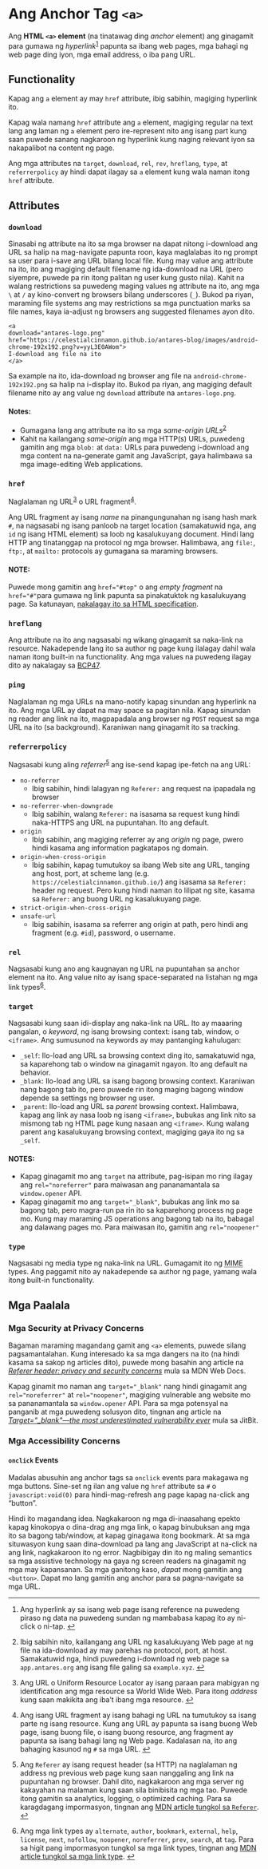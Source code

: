 <h1 id="ang-anchor-tag-a">Ang Anchor Tag <code>&lt;a&gt;</code></h1>
<p>Ang <strong>HTML <code>&lt;a&gt;</code> element</strong> (na tinatawag ding <em>anchor</em> element) ang ginagamit para gumawa ng <i>hyperlink</i><sup class="footnote-ref"><a href="#fn1" id="fnref1">1</a></sup> papunta sa ibang web pages,  mga bahagi ng web page ding iyon, mga email address, o iba pang URL.</p>
<h2 id="functionality">Functionality</h2>
<p>Kapag ang <code>a</code> element ay may <code>href</code> attribute, ibig sabihin, magiging hyperlink ito.</p>
<p>Kapag wala namang <code>href</code> attribute ang <code>a</code> element, magiging regular na text lang ang laman ng <code>a</code> element pero ire-represent nito ang isang part kung saan puwede sanang nagkaroon ng hyperlink kung naging relevant iyon sa nakapalibot na content ng page.</p>
<p>Ang mga attributes na <code>target</code>, <code>download</code>, <code>rel</code>, <code>rev</code>, <code>hreflang</code>, <code>type</code>, at <code>referrerpolicy</code> ay hindi dapat ilagay sa <code>a</code> element kung wala naman itong <code>href</code> attribute.</p>
<h2 id="attributes">Attributes</h2>
<h3 id="download"><code>download</code></h3>
<p>Sinasabi ng attribute na ito sa mga browser na dapat nitong i-download ang URL sa halip na mag-navigate papunta roon, kaya maglalabas ito ng prompt sa user para i-save ang URL bilang local file. Kung may value ang attribute na ito, ito ang magiging default filename ng ida-download na URL (pero siyempre, puwede pa rin itong palitan ng user kung gusto nila). Kahit na walang restrictions sa puwedeng maging values ng attribute na ito, ang mga <code>\</code> at <code>/</code> ay kino-convert ng browsers bilang underscores (<code>_</code>). Bukod pa riyan, maraming file systems ang may restrictions sa mga punctuation marks sa file names, kaya ia-adjust ng browsers ang suggested filenames ayon dito.</p>
<pre class=" language-html"><code class="prism  language-html"><span class="token tag"><span class="token tag"><span class="token punctuation">&lt;</span>a</span> 
<span class="token attr-name">download</span><span class="token attr-value"><span class="token punctuation">=</span><span class="token punctuation">"</span>antares-logo.png<span class="token punctuation">"</span></span>
<span class="token attr-name">href</span><span class="token attr-value"><span class="token punctuation">=</span><span class="token punctuation">"</span>https://celestialcinnamon.github.io/antares-blog/images/android-chrome-192x192.png?v=yyL3E0AWom<span class="token punctuation">"</span></span><span class="token punctuation">&gt;</span></span>
I-download ang file na ito
<span class="token tag"><span class="token tag"><span class="token punctuation">&lt;/</span>a</span><span class="token punctuation">&gt;</span></span>
</code></pre>
<p>Sa example na ito, ida-download ng browser ang file na <code>android-chrome-192x192.png</code> sa halip na i-display ito. Bukod pa riyan, ang magiging default filename nito ay ang value ng <code>download</code> attribute na <code>antares-logo.png</code>.</p>
<h4 id="notes">Notes:</h4>
<ul>
<li>Gumagana lang ang attribute na ito sa mga <em>same-origin URLs</em><sup class="footnote-ref"><a href="#fn2" id="fnref2">2</a></sup></li>
<li>Kahit na kailangang <em>same-origin</em> ang mga HTTP(s) URLs, puwedeng gamitin ang mga <code>blob:</code> at <code>data:</code> URLs para puwedeng i-download ang mga content na na-generate gamit ang JavaScript, gaya halimbawa sa mga image-editing Web applications.</li>
</ul>
<h3 id="href"><code>href</code></h3>
<p>Naglalaman ng URL<sup class="footnote-ref"><a href="#fn3" id="fnref3">3</a></sup> o URL fragment<sup class="footnote-ref"><a href="#fn4" id="fnref4">4</a></sup>.</p>
<p>Ang URL fragment ay isang <em>name</em> na pinangungunahan ng isang hash mark <code>#</code>, na nagsasabi ng isang panloob na target location (samakatuwid nga, ang <code>id</code> ng isang HTML element) sa loob ng kasalukuyang document. Hindi lang HTTP ang tinatanggap na protocol ng mga browser. Halimbawa, ang <code>file:</code>, <code>ftp:</code>, at <code>mailto:</code> protocols ay gumagana sa maraming browsers.</p>
<h4 id="note">NOTE:</h4>
<p>Puwede mong gamitin ang <code>href="#top"</code> o ang <i>empty fragment</i> na <code>href="#"</code>para gumawa ng link papunta sa pinakatuktok ng kasalukuyang page. Sa katunayan, <a href="https://html.spec.whatwg.org/multipage/browsing-the-web.html#scroll-to-the-fragment-identifier" target="_blank">nakalagay ito sa HTML specification</a>.</p>
<h3 id="hreflang"><code>hreflang</code></h3>
<p>Ang attribute na ito ang nagsasabi ng wikang ginagamit sa naka-link na resource. Nakadepende lang ito sa author ng page kung ilalagay dahil wala naman itong built-in na functionality. Ang mga values na puwedeng ilagay dito ay nakalagay sa <a href="https://www.ietf.org/rfc/bcp/bcp47.txt" target="_blank">BCP47</a>.</p>
<h3 id="ping"><code>ping</code></h3>
<p>Naglalaman ng mga URLs na mano-notify kapag sinundan ang hyperlink na ito. Ang mga URL ay dapat na may space sa pagitan nila. Kapag sinundan ng reader ang link na ito, magpapadala ang browser ng <code>POST</code> request sa mga URL na ito (sa background). Karaniwan nang ginagamit ito sa tracking.</p>
<h3 id="referrerpolicy"><code>referrerpolicy</code></h3>
<p>Nagsasabi kung aling <em>referrer</em><sup class="footnote-ref"><a href="#fn5" id="fnref5">5</a></sup> ang ise-send kapag ipe-fetch na ang URL:</p>
<ul>
<li><code>no-referrer</code>
<ul>
<li>Ibig sabihin, hindi lalagyan ng <code>Referer:</code> ang request na ipapadala ng browser</li>
</ul>
</li>
<li><code>no-referrer-when-downgrade</code>
<ul>
<li>Ibig sabihin, walang <code>Referer:</code> na isasama sa request kung hindi naka-HTTPS ang URL na pupuntahan. Ito ang default.</li>
</ul>
</li>
<li><code>origin</code>
<ul>
<li>Ibig sabihin, ang magiging referrer ay ang <em>origin</em> ng page, pwero hindi kasama ang information pagkatapos ng domain.</li>
</ul>
</li>
<li><code>origin-when-cross-origin</code>
<ul>
<li>Ibig sabihin, kapag tumutukoy sa ibang Web site ang URL, tanging ang host, port, at scheme lang (e.g. <code>https://celestialcinnamon.github.io/</code>) ang isasama sa <code>Referer:</code> header ng request. Pero kung hindi naman ito lilipat ng site, kasama sa <code>Referer:</code> ang buong URL ng kasalukuyang page.</li>
</ul>
</li>
<li><code>strict-origin-when-cross-origin</code></li>
<li><code>unsafe-url</code>
<ul>
<li>Ibig sabihin, isasama sa referrer ang origin at path, pero hindi ang fragment (e.g. <code>#id</code>), password, o username.</li>
</ul>
</li>
</ul>
<h3 id="rel"><code>rel</code></h3>
<p>Nagsasabi kung ano ang kaugnayan ng URL na pupuntahan sa anchor element na ito. Ang value nito ay isang space-separated na listahan ng mga link types<sup class="footnote-ref"><a href="#fn6" id="fnref6">6</a></sup>.</p>
<h3 id="target"><code>target</code></h3>
<p>Nagsasabi kung saan idi-display ang naka-link na URL. Ito ay maaaring pangalan, o <em>keyword</em>, ng isang browsing context: isang tab, window, o <code>&lt;iframe&gt;</code>. Ang sumusunod na keywords ay may pantanging kahulugan:</p>
<ul>
<li><code>_self</code>: Ilo-load ang URL sa browsing context ding ito, samakatuwid nga, sa kaparehong tab o window na ginagamit ngayon. Ito ang default na behavior.</li>
<li><code>_blank</code>: Ilo-load ang URL sa isang bagong browsing context. Karaniwan nang bagong tab ito, pero puwede rin itong maging bagong window depende sa settings ng browser ng user.</li>
<li><code>_parent</code>: Ilo-load ang URL sa <em>parent</em> browsing context. Halimbawa, kapag ang link ay nasa loob ng isang <code>&lt;iframe&gt;</code>, bubukas ang link nito sa mismong tab ng HTML page kung nasaan ang <code>&lt;iframe&gt;</code>. Kung walang parent ang kasalukuyang browsing context, magiging gaya ito ng sa <code>_self</code>.</li>
</ul>
<h4 id="notes-1">NOTES:</h4>
<ul>
<li>Kapag ginagamit mo ang <code>target</code> na attribute, pag-isipan mo ring ilagay ang <code>rel="noreferrer"</code> para maiwasan ang pananamantala sa <code>window.opener</code> API.</li>
<li>Kapag ginagamit mo ang <code>target="_blank"</code>, bubukas ang link mo sa bagong tab, pero magra-run pa rin ito sa kaparehong process ng page mo. Kung may maraming JS operations ang bagong tab na ito, babagal ang dalawang pages mo. Para maiwasan ito, gamitin ang <code>rel="noopener"</code></li>
</ul>
<h3 id="type"><code>type</code></h3>
<p>Nagsasabi ng media type ng naka-link na URL. Gumagamit ito ng <abbr title="Ang MIME type (ngayon ay tinatawag nang &quot;media type&quot;, at kung minsan ay &quot;content type&quot;) ay isang *string* na kasamang isini-send sa mga files para malaman ang filetype nito (at para malaman ang format ng content nito, gaya halimbawa ng `audio/mp3` o `image/png`)">MIME</abbr> types. Ang paggamit nito ay nakadepende sa author ng page, yamang wala itong built-in functionality.</p>
<h2 id="mga-paalala">Mga Paalala</h2>
<h3 id="mga-security-at-privacy-concerns">Mga Security at Privacy Concerns</h3>
<p>Bagaman maraming magandang gamit ang <code>&lt;a&gt;</code> elements, puwede silang pagsamantalahan. Kung interesado ka sa mga dangers na ito (na hindi kasama sa sakop ng articles dito), puwede mong basahin ang article na <cite lang="en-US"><a hreflang="en-US" href="https://developer.mozilla.org/en-US/docs/Web/Security/Referer_header:_privacy_and_security_concerns" target="_blank">Referer header: privacy and security concerns</a></cite> mula sa MDN Web Docs.</p>
<p>Kapag ginamit mo naman ang <code>target="_blank"</code> nang hindi ginagamit ang <code>rel="noreferrer"</code> at <code>rel="noopener"</code>, magiging vulnerable ang website mo sa pananamantala sa <code>window.opener</code> API. Para sa mga potensyal na panganib at mga puwedeng solusyon dito, tingnan ang article na <cite lang="en-US"><a hreflang="en-US" href="https://www.jitbit.com/alexblog/256-targetblank---the-most-underestimated-vulnerability-ever/">Target="_blank"—the most underestimated vulnerability ever</a></cite> mula sa JitBit.</p>
<h3 id="mga-accessibility-concerns">Mga Accessibility Concerns</h3>
<h4 id="onclick-events"><code>onclick</code> Events</h4>
<p>Madalas abusuhin ang anchor tags sa <code>onclick</code> events para makagawa ng mga buttons. Sine-set ng ilan ang value ng <code>href</code> attribute sa <code>#</code> o <code>javascript:void(0)</code> para hindi-mag-refresh ang page kapag na-click ang “button”.</p>
<p>Hindi ito magandang idea. Nagkakaroon ng mga di-inaasahang epekto kapag kinokopya o dina-drag ang mga link, o kapag binubuksan ang mga ito sa bagong tab/window, at kapag ginagawa itong bookmark. At sa mga situwasyon kung saan dina-download pa lang ang JavaScript at na-click na ang link, nagkakaroon ito ng error. Nagbibigay din ito ng maling semantics sa mga assistive technology na gaya ng screen readers na ginagamit ng mga may kapansanan. Sa mga ganitong kaso, <em>dapat</em> mong gamitin ang <code>&lt;button&gt;</code>. Dapat mo lang gamitin ang anchor para sa pagna-navigate sa mga URL.</p>
<hr class="footnotes-sep">
<section class="footnotes">
<ol class="footnotes-list">
<li id="fn1" class="footnote-item"><p>Ang hyperlink ay sa isang web page isang reference na puwedeng piraso ng data na puwedeng sundan ng mambabasa kapag ito ay ni-click o ni-tap. <a href="#fnref1" class="footnote-backref">↩︎</a></p>
</li>
<li id="fn2" class="footnote-item"><p>Ibig sabihin nito, kailangang ang URL ng kasalukuyang Web page at ng file na ida-download ay may parehas na protocol, port, at host. Samakatuwid nga, hindi puwedeng i-download ng web page sa <code>app.antares.org</code> ang isang file galing sa <code>example.xyz</code>. <a href="#fnref2" class="footnote-backref">↩︎</a></p>
</li>
<li id="fn3" class="footnote-item"><p>Ang URL o Uniform Resource Locator ay isang paraan para mabigyan ng identification ang mga resource sa World Wide Web. Para itong <em>address</em> kung saan makikita ang iba’t ibang mga resource. <a href="#fnref3" class="footnote-backref">↩︎</a></p>
</li>
<li id="fn4" class="footnote-item"><p>Ang isang URL fragment ay isang bahagi ng URL na tumutukoy sa isang parte ng isang resource. Kung ang URL ay papunta sa isang buong Web page, isang buong file, o isang buong resource, ang fragment ay papunta sa isang bahagi lang ng Web page. Kadalasan na, ito ang bahaging kasunod ng <code>#</code> sa mga URL. <a href="#fnref4" class="footnote-backref">↩︎</a></p>
</li>
<li id="fn5" class="footnote-item"><p>Ang <code>Referer</code> ay isang request header (sa HTTP) na naglalaman ng address ng previous web page kung saan nanggaling ang link na pupuntahan ng browser. Dahil dito, nagkakaroon ang mga server ng kakayahan na malaman kung saan sila binibisita ng mga tao. Puwede itong gamitin sa analytics, logging, o optimized caching. Para sa karagdagang impormasyon, tingnan ang <a href="https://developer.mozilla.org/en-US/docs/Web/HTTP/Headers/Referer" target="_blank">MDN article tungkol sa <code>Referer</code></a>. <a href="#fnref5" class="footnote-backref">↩︎</a></p>
</li>
<li id="fn6" class="footnote-item"><p>Ang mga link types ay <code>alternate</code>, <code>author</code>, <code>bookmark</code>,  <code>external</code>, <code>help</code>, <code>license</code>, <code>next</code>, <code>nofollow</code>, <code>noopener</code>, <code>noreferrer</code>, <code>prev</code>, <code>search</code>, at <code>tag</code>. Para sa higit pang impormasyon tungkol sa mga link types, tingnan ang <a href="https://developer.mozilla.org/en-US/docs/Web/HTML/Link_types" target="_blank">MDN article tungkol sa mga link type</a>. <a href="#fnref6" class="footnote-backref">↩︎</a></p>
</li>
</ol>
</section>

